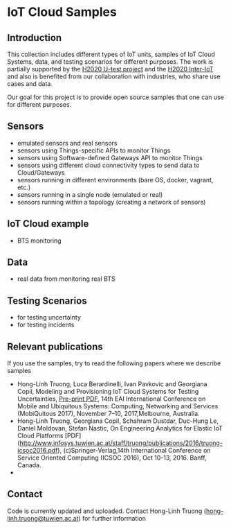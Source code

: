 # IoT Cloud Samples
## Introduction
This collection includes different types of IoT units, samples of IoT Cloud Systems, data, and testing scenarios for different purposes. The work is partially supported by the [H2020 U-test project](http://www.u-test.eu) and the [H2020 Inter-IoT](http://www.inter-iot-project.eu/) and also is benefited from our collaboration with industries, who share use cases and data. 

Our goal for this project is to provide open source samples that one can use for different purposes.

## Sensors
- emulated sensors and real sensors
- sensors using Things-specific APIs to monitor Things
- sensors using Software-defined Gateways API to monitor Things
- sensors using different cloud connectivity types to send data to Cloud/Gateways
- sensors running in different environments (bare OS, docker, vagrant, etc.)
- sensors running in a single node (emulated or real)
- sensors running within a topology (creating a network of sensors)
## IoT Cloud example
- BTS monitoring
## Data
- real data from monitoring real BTS
## Testing Scenarios
- for testing uncertainty
- for testing incidents
## Relevant publications
If you use the samples, try to read the following papers where we describe samples
- Hong-Linh Truong, Luca Berardinelli, Ivan Pavkovic and Georgiana Copil, Modeling and Provisioning IoT Cloud Systems for Testing Uncertainties, [Pre-print PDF](http://www.infosys.tuwien.ac.at/staff/truong/publications/2017/truong-mobiquitous2017.pdf), 14th EAI International Conference on Mobile and Ubiquitous Systems: Computing, Networking and Services (MobiQuitous 2017), November 7–10, 2017,Melbourne, Australia. 
- Hong-Linh Truong, Georgiana Copil, Schahram Dustdar, Duc-Hung Le, Daniel Moldovan, Stefan Nastic, On Engineering Analytics for Elastic IoT Cloud Platforms [PDF] (http://www.infosys.tuwien.ac.at/staff/truong/publications/2016/truong-icsoc2016.pdf), (c)Springer-Verlag,14th International Conference on Service Oriented Computing (ICSOC 2016), Oct 10-13, 2016. Banff, Canada.
 -  

## Contact
Code is currently updated and uploaded.
Contact Hong-Linh Truong (hong-linh.truong@tuwien.ac.at) for further information
